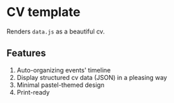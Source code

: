 # CV template
Renders ```data.js``` as a beautiful cv.

## Features
1. Auto-organizing events' timeline
2. Display structured cv data (JSON) in a pleasing way
3. Minimal pastel-themed design
4. Print-ready

